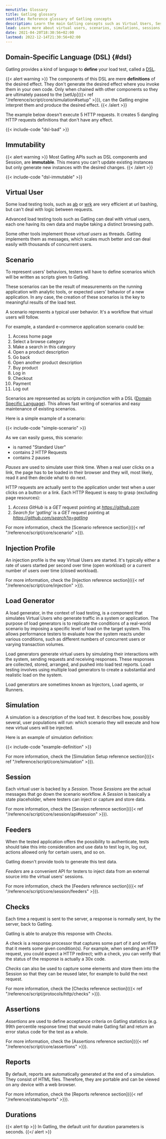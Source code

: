 ```yaml
---
menutitle: Glossary
title: Gatling glossary
seotitle: Reference glossary of Gatling concepts
description: Learn the main Gatling concepts such as Virtual Users, Sessions, Scenarios, Injection Profiles and Simulations.
lead: Learn more about virtual users, scenarios, simulations, sessions, feeders, checks, assertions, reports
date: 2021-04-20T18:30:56+02:00
lastmod: 2022-12-14T21:30:56+02:00
---
```


## Domain-Specific Language (DSL) {#dsl}

Gatling provides a kind of language to **define** your load test, called a [DSL](https://en.wikipedia.org/wiki/Domain-specific_language).

{{< alert warning >}}
The components of this DSL are mere **definitions** of the desired effect.
They don't generate the desired effect where you invoke them in your own code.
Only when chained with other components so they are ultimately passed to the [setUp]({{< ref "/reference/script/core/simulation#setup" >}}), can the Gatling engine interpret them and produce the desired effect.
{{< /alert >}}

The example below doesn't execute 5 HTTP requests.
It creates 5 dangling HTTP requests definitions that don't have any effect.

{{< include-code "dsl-bad" >}}

## Immutability

{{< alert warning >}}
Most Gatling APIs such as DSL components and Session, are **immutable**.
This means you can't update existing instances but only generate new instances with the desired changes.
{{< /alert >}}

{{< include-code "dsl-immutable" >}}

## Virtual User

Some load testing tools, such as [ab](http://httpd.apache.org/docs/2.2/programs/ab.html) or [wrk](https://github.com/wg/wrk) are very efficient at url bashing, but can't deal with logic between requests.

Advanced load testing tools such as Gatling can deal with virtual users, each one having its own data and maybe taking a distinct browsing path.

Some other tools implement those *virtual users* as threads. Gatling implements them as messages, which scales much better and can deal easily with thousands of concurrent users.

## Scenario

To represent users' behaviors, testers will have to define scenarios which will be written as scripts given to Gatling.

These scenarios can be the result of measurements on the running application with analytic tools, or expected users' behavior of a new application.
In any case, the creation of these scenarios is the key to meaningful results of the load test.

A scenario represents a typical user behavior. It's a workflow that virtual users will follow.

For example, a standard e-commerce application scenario could be:

1. Access home page
2. Select a browse category
3. Make a search in this category
4. Open a product description
5. Go back
6. Open another product description
7. Buy product
8. Log in
9. Checkout
10. Payment
11. Log out

Scenarios are represented as scripts in conjunction with a DSL ([Domain Specific Language](http://en.wikipedia.org/wiki/Domain-specific_language)).
This allows fast writing of scenarios and easy maintenance of existing scenarios.

Here is a simple example of a scenario:

{{< include-code "simple-scenario" >}}

As we can easily guess, this scenario:

* is named "Standard User"
* contains 2 HTTP Requests
* contains 2 pauses

*Pauses* are used to simulate user think time.
When a real user clicks on a link, the page has to be loaded in their browser and they will, most likely, read it and then decide what to do next.

HTTP requests are actually sent to the application under test when a user clicks on a button or a link.
Each HTTP Request is easy to grasp (excluding page resources):

1. *Access GitHub* is a *GET* request pointing at *https://github.com*
2. *Search for 'gatling'* is a *GET* request pointing at *https://github.com/search?q=gatling*

For more information, check the [Scenario reference section]({{< ref "/reference/script/core/scenario" >}}).

## Injection Profile

An injection profile is the way Virtual Users are started. It's typically either a rate of users started per second over time (open workload) or a current number of users over time (closed workload).

For more information, check the [Injection reference section]({{< ref "/reference/script/core/injection" >}}).

## Load Generator

A load generator, in the context of load testing, is a component that simulates Virtual Users who generate traffic in a system or application. The purpose of load generators is to replicate the conditions of a real-world scenario by imposing a specific level of load on the target system. This allows performance testers to evaluate how the system reacts under various conditions, such as different numbers of concurrent users or varying transaction volumes.

Load generators generate virtual users by simulating their interactions with the system, sending requests and receiving responses. These responses are collected, stored, arranged, and pushed into load test reports. Load testing involves using multiple load generators to create a substantial and realistic load on the system.

Load generators are sometimes known as Injectors, Load agents, or Runners.


## Simulation

A simulation is a description of the load test. It describes how, possibly several, user populations will run: which scenario they will execute and how new virtual users will be injected.

Here is an example of simulation definition:

{{< include-code "example-definition" >}}

For more information, check the [Simulation Setup reference section]({{< ref "/reference/script/core/simulation" >}}).

## Session

Each virtual user is backed by a *Session*.
Those *Sessions* are the actual messages that go down the scenario workflow.
A *Session* is basically a state placeholder, where testers can inject or capture and store data.

For more information, check the [Session reference section]({{< ref "/reference/script/core/session/api#session" >}}).

## Feeders

When the tested application offers the possibility to authenticate, tests should take this into consideration and use data to test log in, log out, actions allowed only for certain users, and so on. 

Gatling doesn't provide tools to generate this test data.

*Feeders* are a convenient API for testers to inject data from an external source into the virtual users' sessions.

For more information, check the [Feeders reference section]({{< ref "/reference/script/core/session/feeders" >}}).

## Checks

Each time a request is sent to the server, a response is normally sent, by the server, back to Gatling.

Gatling is able to analyze this response with *Checks*.

A check is a response processor that captures some part of it and verifies that it meets some given condition(s).
For example, when sending an HTTP request, you could expect a HTTP redirect; with a check, you can verify that the status of the response is actually a 30x code.

*Checks* can also be used to capture some elements and store them into the Session so that they can be reused later, for example to build the next request.

For more information, check the [Checks reference section]({{< ref "/reference/script/protocols/http/checks" >}}).

## Assertions

*Assertions* are used to define acceptance criteria on Gatling statistics (e.g. 99th percentile response time) that would make Gatling fail and return an error status code for the test as a whole.

For more information, check the [Assertions reference section]({{< ref "/reference/script/core/assertions" >}}).

## Reports

By default, reports are automatically generated at the end of a simulation.
They consist of HTML files. Therefore, they are portable and can be viewed on any device with a web browser.

For more information, check the [Reports reference section]({{< ref "/reference/stats/reports" >}}).

## Durations

{{< alert tip >}}
In Gatling, the default unit for duration parameters is seconds.
{{</ alert >}}
